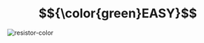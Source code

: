 # $${\color{green}EASY}$$
![resistor-color](https://user-images.githubusercontent.com/65892342/232051097-cada1ec1-fcec-41e3-a75f-f55519143ae1.svg)
